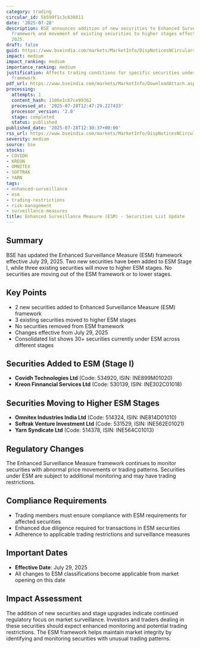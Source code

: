 ```yaml
---
category: trading
circular_id: 5b599f1c3c638811
date: '2025-07-28'
description: BSE announces addition of new securities to Enhanced Surveillance Measure
  framework and movement of existing securities to higher stages effective July 29,
  2025.
draft: false
guid: https://www.bseindia.com/markets/MarketInfo/DispNoticesNCirculars.aspx?Noticeid={1C7E87C3-4DDA-45C1-8F42-D423904458C7}&noticeno=20250728-52&dt=07/28/2025&icount=52&totcount=54&flag=0
impact: medium
impact_ranking: medium
importance_ranking: medium
justification: Affects trading conditions for specific securities under enhanced surveillance
  framework
pdf_url: https://www.bseindia.com/markets/MarketInfo/DownloadAttach.aspx?id=20250728-52&attachedId=9c3f7121-b170-45f1-a4ba-126b1e8889ab
processing:
  attempts: 1
  content_hash: 1186e1c67ce99362
  processed_at: '2025-07-28T12:47:29.227433'
  processor_version: '2.0'
  stage: completed
  status: published
published_date: '2025-07-28T12:30:37+00:00'
rss_url: https://www.bseindia.com/markets/MarketInfo/DispNoticesNCirculars.aspx?Noticeid={1C7E87C3-4DDA-45C1-8F42-D423904458C7}&noticeno=20250728-52&dt=07/28/2025&icount=52&totcount=54&flag=0
severity: medium
source: bse
stocks:
- COVIDH
- KREON
- OMNITEX
- SOFTRAK
- YARN
tags:
- enhanced-surveillance
- esm
- trading-restrictions
- risk-management
- surveillance-measures
title: Enhanced Surveillance Measure (ESM) - Securities List Update
---
```


## Summary

BSE has updated the Enhanced Surveillance Measure (ESM) framework effective July 29, 2025. Two new securities have been added to ESM Stage I, while three existing securities will move to higher ESM stages. No securities are moving out of the ESM framework or to lower stages.

## Key Points

- 2 new securities added to Enhanced Surveillance Measure (ESM) framework
- 3 existing securities moved to higher ESM stages
- No securities removed from ESM framework
- Changes effective from July 29, 2025
- Consolidated list shows 30+ securities currently under ESM across different stages

## Securities Added to ESM (Stage I)

- **Covidh Technologies Ltd** (Code: 534920, ISIN: INE899M01020)
- **Kreon Finnancial Services Ltd** (Code: 530139, ISIN: INE302C01018)

## Securities Moving to Higher ESM Stages

- **Omnitex Industries India Ltd** (Code: 514324, ISIN: INE814D01010)
- **Softrak Venture Investment Ltd** (Code: 531529, ISIN: INE562E01021) 
- **Yarn Syndicate Ltd** (Code: 514378, ISIN: INE564C01013)

## Regulatory Changes

The Enhanced Surveillance Measure framework continues to monitor securities with abnormal price movements or trading patterns. Securities under ESM are subject to additional monitoring and may have trading restrictions.

## Compliance Requirements

- Trading members must ensure compliance with ESM requirements for affected securities
- Enhanced due diligence required for transactions in ESM securities
- Adherence to applicable trading restrictions and surveillance measures

## Important Dates

- **Effective Date**: July 29, 2025
- All changes to ESM classifications become applicable from market opening on this date

## Impact Assessment

The addition of new securities and stage upgrades indicate continued regulatory focus on market surveillance. Investors and traders dealing in these securities should expect enhanced monitoring and potential trading restrictions. The ESM framework helps maintain market integrity by identifying and monitoring securities with unusual trading patterns.